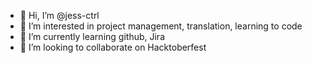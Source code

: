 - 👋 Hi, I’m @jess-ctrl
- 👀 I’m interested in project management, translation, learning to code
- 🌱 I’m currently learning github, Jira
- 💞️ I’m looking to collaborate on Hacktoberfest


<!---
jess-ctrl/jess-ctrl is a ✨ special ✨ repository because its `README.md` (this file) appears on your GitHub profile.
You can click the Preview link to take a look at your changes.
--->
